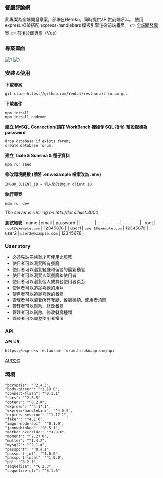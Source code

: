 ### 餐廳評論網

此專案為全端開發專案，部署在Heroku，同時提供API供前端呼叫。
使用 express 框架搭配 express-handlebars 模板引擎渲染前端畫面。
:point_right: [全端開發專案](https://express-restaurant-forum.herokuapp.com/signin)
:point_right: [前後分離專案](https://github.com/YenLai/restaurant-forum-vue)（Vue）

### 專案畫面
![1](https://imgur.com/EB5ovTg)
![2](https://imgur.com/undefined)

### 安裝＆使用

**下載專案**
```
git clone https://github.com/YenLai/restaurant-forum.git 
```
**下載套件**
```
npm install
npm install nodemon
```
**建立 MySQL Connection(請在 WorkBench 裡操作 SQL 指令)**
**預設密碼為 password**
```
drop database if exists forum;
create database forum;
```
**建立 Table & Schema & 種子資料**
```
npm run seed
```
**修改環境變數 (請將 .env.example 檔案改為 .env)**
```
IMGUR_CLIENT_ID = 填入您的imgur client ID
```
**執行專案**
```
npm run dev
```
*The server is running on http://localhost:3000*

**測試帳號**
| name | email |  password |
| ------ | ----------- |  -------- |
| root  | `root@example.com` | 12345678 |
| user1 | `user1@example.com` | 12345678 |
| user2 | `user2@example.com` | 12345678 |

### User story
- 必須先註冊帳號才可使用此服務
- 使用者可以瀏覽所有餐廳
- 使用者可以瀏覽餐廳和留言的最新動態
- 使用者可以瀏覽人氣餐廳和使用者
- 使用者可以瀏覽個人或其他使用者頁面
- 使用者可以追蹤喜歡的用戶
- 使用者可以追蹤喜歡的餐廳
- 管理者可以瀏覽所有餐廳、餐廳種類、使用者清單
- 管理者可以刪除、修改餐廳
- 管理者可以刪除、修改餐廳種類
- 管理者可以調整使用者權限

### API
**API URL**
```
https://express-restaurant-forum.herokuapp.com/api
```
[API文件](https://hackmd.io/ZOcy9olYQd2oA_PhCnpALw?both)


### 環境
```
"bcryptjs": "^2.4.3",
"body-parser": "^1.19.0",
"connect-flash": "^0.1.1",
"cors": "^2.8.5",
"dotenv": "^8.2.0",
"express": "^4.17.1",
"express-handlebars": "^4.0.4",
"express-session": "^1.17.1",
"faker": "^4.1.0",
"imgur-node-api": "^0.1.0",
"jsonwebtoken": "^8.5.1",
"method-override": "^3.0.0",
"moment": "^2.27.0",
"multer": "^1.4.2",
"mysql2": "^2.1.0",
"passport": "^0.4.1",
"passport-jwt": "^4.0.0",
"passport-local": "^1.0.0",
"pg": "^8.2.1",
"sequelize": "^6.2.3",
"sequelize-cli": "^6.1.0"
```

